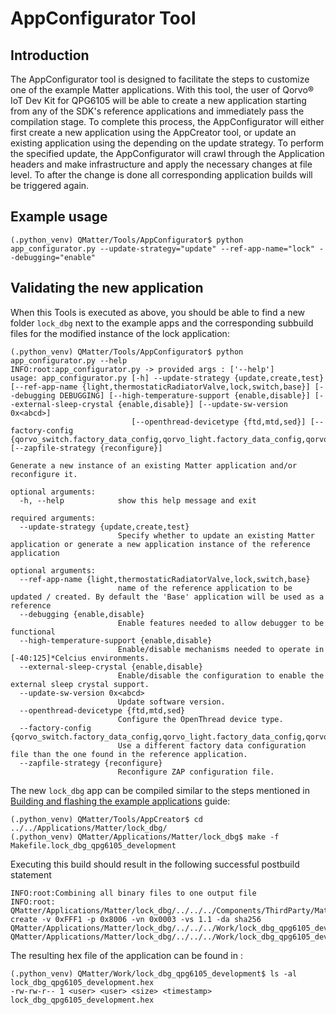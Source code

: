 # AppConfigurator Tool

## Introduction

The AppConfigurator tool is designed to facilitate the steps to customize one of the example Matter applications.
With this tool, the user of Qorvo&reg; IoT Dev Kit for QPG6105 will be able to create a new application starting from any of the SDK's reference applications and immediately pass the compilation stage.
To complete this process, the AppConfigurator will either first create a new application using the AppCreator tool, or update an existing application using the depending on the update strategy.
To perform the specified update, the AppConfigurator will crawl through the Application headers and make infrastructure and apply the necessary changes at file level.
To after the change is done all corresponding application builds will be triggered again.

## Example usage

```
(.python_venv) QMatter/Tools/AppConfigurator$ python app_configurator.py --update-strategy="update" --ref-app-name="lock" --debugging="enable"
```

## Validating the new application

When this Tools is executed as above, you should be able to find a new folder `lock_dbg` next to the example apps and the corresponding subbuild files for the modified instance of the lock application:

```
(.python_venv) QMatter/Tools/AppConfigurator$ python app_configurator.py --help
INFO:root:app_configurator.py -> provided args : ['--help']
usage: app_configurator.py [-h] --update-strategy {update,create,test} [--ref-app-name {light,thermostaticRadiatorValve,lock,switch,base}] [--debugging DEBUGGING] [--high-temperature-support {enable,disable}] [--external-sleep-crystal {enable,disable}] [--update-sw-version 0x<abcd>]
                           [--openthread-devicetype {ftd,mtd,sed}] [--factory-config {qorvo_switch.factory_data_config,qorvo_light.factory_data_config,qorvo_thermostaticRadiatorValve.factory_data_config,qorvo_base.factory_data_config,qorvo_lock.factory_data_config}] [--zapfile-strategy {reconfigure}]

Generate a new instance of an existing Matter application and/or reconfigure it.

optional arguments:
  -h, --help            show this help message and exit

required arguments:
  --update-strategy {update,create,test}
                        Specify whether to update an existing Matter application or generate a new application instance of the reference application

optional arguments:
  --ref-app-name {light,thermostaticRadiatorValve,lock,switch,base}
                        name of the reference application to be updated / created. By default the 'Base' application will be used as a reference
  --debugging {enable,disable}
                        Enable features needed to allow debugger to be functional
  --high-temperature-support {enable,disable}
                        Enable/disable mechanisms needed to operate in [-40:125]*Celcius environments.
  --external-sleep-crystal {enable,disable}
                        Enable/disable the configuration to enable the external sleep crystal support.
  --update-sw-version 0x<abcd>
                        Update software version.
  --openthread-devicetype {ftd,mtd,sed}
                        Configure the OpenThread device type.
  --factory-config {qorvo_switch.factory_data_config,qorvo_light.factory_data_config,qorvo_thermostaticRadiatorValve.factory_data_config,qorvo_base.factory_data_config,qorvo_lock.factory_data_config}
                        Use a different factory data configuration file than the one found in the reference application.
  --zapfile-strategy {reconfigure}
                        Reconfigure ZAP configuration file.
```

The new `lock_dbg` app can be compiled similar to the steps mentioned in [Building and flashing the example applications](../../README.md#building-and-flashing-the-example-applications) guide:
```
(.python_venv) QMatter/Tools/AppCreator$ cd ../../Applications/Matter/lock_dbg/
(.python_venv) QMatter/Applications/Matter/lock_dbg$ make -f Makefile.lock_dbg_qpg6105_development
```

Executing this build should result in the following successful postbuild statement
```
INFO:root:Combining all binary files to one output file
INFO:root: QMatter/Applications/Matter/lock_dbg/../../../Components/ThirdParty/Matter/repo/src/app/ota_image_tool.py create -v 0xFFF1 -p 0x8006 -vn 0x0003 -vs 1.1 -da sha256  QMatter/Applications/Matter/lock_dbg/../../../Work/lock_dbg_qpg6105_development/lock_dbg_qpg6105_development.compressed.bin QMatter/Applications/Matter/lock_dbg/../../../Work/lock_dbg_qpg6105_development/lock_dbg_qpg6105_development.ota
```

The resulting hex file of the application can be found in :
```
(.python_venv) QMatter/Work/lock_dbg_qpg6105_development$ ls -al lock_dbg_qpg6105_development.hex
-rw-rw-r-- 1 <user> <user> <size> <timestamp> lock_dbg_qpg6105_development.hex
```
